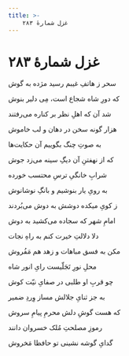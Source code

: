```yaml
---
title: >-
    غزل شمارهٔ ۲۸۳
---
```

# غزل شمارهٔ ۲۸۳

<div class="b" id="bn1"><div class="m1"><p>سحر ز هاتفِ غیبم رسید مژده به گوش</p></div>
<div class="m2"><p>که دورِ شاه شجاع است، مِی دلیر بنوش</p></div></div>
<div class="b" id="bn2"><div class="m1"><p>شد آن که اهلِ نظر بر کناره می‌رفتند</p></div>
<div class="m2"><p>هزار گونه سخن در دهان و لب خاموش</p></div></div>
<div class="b" id="bn3"><div class="m1"><p>به صوتِ چنگ بگوییم آن حکایت‌ها</p></div>
<div class="m2"><p>که از نهفتنِ آن دیگِ سینه می‌زد جوش</p></div></div>
<div class="b" id="bn4"><div class="m1"><p>شرابِ خانگیِ ترسِ محتسب خورده</p></div>
<div class="m2"><p>به رویِ یار بنوشیم و بانگِ نوشانوش</p></div></div>
<div class="b" id="bn5"><div class="m1"><p>ز کویِ میکده دوشش به دوش می‌بُردند</p></div>
<div class="m2"><p>امامِ شهر که سجاده می‌کشید به دوش</p></div></div>
<div class="b" id="bn6"><div class="m1"><p>دلا دلالتِ خیرت کنم به راهِ نجات</p></div>
<div class="m2"><p>مکن به فسق مباهات و زهد هم مَفُروش</p></div></div>
<div class="b" id="bn7"><div class="m1"><p>محلِ نورِ تَجَلّیست رایِ انور شاه</p></div>
<div class="m2"><p>چو قربِ او طلبی در صفایِ نیّت کوش</p></div></div>
<div class="b" id="bn8"><div class="m1"><p>به جز ثنایِ جلالش مساز وِردِ ضمیر</p></div>
<div class="m2"><p>که هست گوشِ دلش محرمِ پیامِ سروش</p></div></div>
<div class="b" id="bn9"><div class="m1"><p>رموزِ مصلحتِ مُلک خسروان دانند</p></div>
<div class="m2"><p>گدایِ گوشه نشینی تو حافظا مَخروش</p></div></div>
